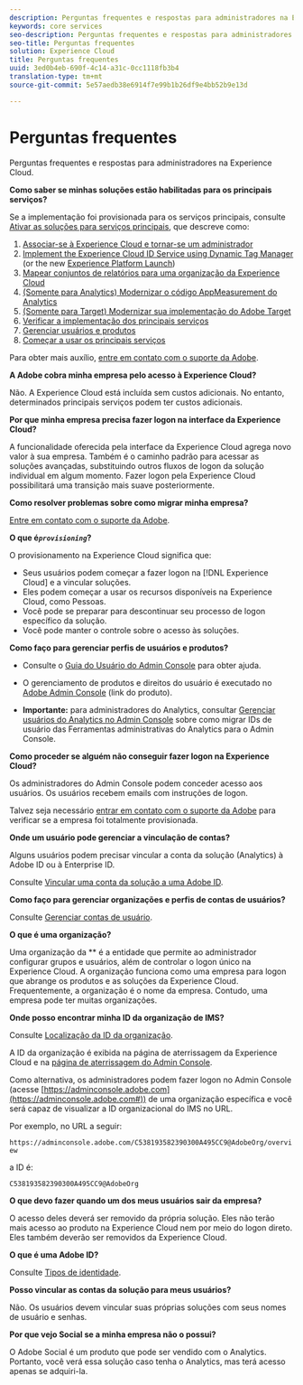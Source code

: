 ```yaml
---
description: Perguntas frequentes e respostas para administradores na Experience Cloud.
keywords: core services
seo-description: Perguntas frequentes e respostas para administradores na Experience Cloud.
seo-title: Perguntas frequentes
solution: Experience Cloud
title: Perguntas frequentes
uuid: 3ed0b4eb-690f-4c14-a31c-0cc1118fb3b4
translation-type: tm+mt
source-git-commit: 5e57aedb38e6914f7e99b1b26df9e4bb52b9e13d

---
```



# Perguntas frequentes

Perguntas frequentes e respostas para administradores na Experience Cloud.

**Como saber se minhas soluções estão habilitadas para os principais serviços?**

Se a implementação foi provisionada para os serviços principais, consulte [Ativar as soluções para serviços principais](../core-services/core-services.md#concept_07ED1D5C64234E77976E6D572E78FB9C), que descreve como:


1. [Associar-se à Experience Cloud e tornar-se um administrador](../core-services/core-services.md#section_2423F0BD3DF642658103310EE5EA6154)
1. [Implement the Experience Cloud ID Service using Dynamic Tag Manager](../core-services/core-services.md#section_3C9F6DF37C654D939625BB4D485E4354) (or the new [Experience Platform Launch](https://docs.adobe.com/content/help/en/launch/using/intro/get-started/quick-start.html))
1. [Mapear conjuntos de relatórios para uma organização da Experience Cloud](../core-services/core-services.md#concept_apg_zq2_rw)
1. [(Somente para Analytics) Modernizar o código AppMeasurement do Analytics](../core-services/core-services.md#section_1798D9D0F05C47E29816AC4EEB9A0913)
1. [(Somente para Target) Modernizar sua implementação do Adobe Target](../core-services/core-services.md#section_C2F4493C7A36406DAE2266B429A4BD24)
1. [Verificar a implementação dos principais serviços](../core-services/core-services.md#section_E641782A0F4F44AF8C9C91216BE330D5)
1. [Gerenciar usuários e produtos](../core-services/core-services.md#section_B6E95F4E0E12483CB9DA99CBC0C5A4AF)
1. [Começar a usar os principais serviços](../core-services/core-services.md#section_960C06093623462E8EA247B3E97274A1)




Para obter mais auxílio, [entre em contato com o suporte da Adobe](https://helpx.adobe.com/marketing-cloud/contact-support.html).

**A Adobe cobra minha empresa pelo acesso à Experience Cloud?**

Não. A Experience Cloud está incluída sem custos adicionais. No entanto, determinados principais serviços podem ter custos adicionais.

**Por que minha empresa precisa fazer logon na interface da Experience Cloud?**

A funcionalidade oferecida pela interface da Experience Cloud agrega novo valor à sua empresa. Também é o caminho padrão para acessar as soluções avançadas, substituindo outros fluxos de logon da solução individual em algum momento. Fazer logon pela Experience Cloud possibilitará uma transição mais suave posteriormente.

**Como resolver problemas sobre como migrar minha empresa?**

[Entre em contato com o suporte da Adobe](https://helpx.adobe.com/marketing-cloud/contact-support.html).

**O que é&#x200B;*`provisioning`*?**

O provisionamento na Experience Cloud significa que:

* Seus usuários podem começar a fazer logon na [!DNL Experience Cloud] e a vincular soluções.
* Eles podem começar a usar os recursos disponíveis na Experience Cloud, como Pessoas.
* Você pode se preparar para descontinuar seu processo de logon específico da solução.
* Você pode manter o controle sobre o acesso às soluções.

**Como faço para gerenciar perfis de usuários e produtos?**

* Consulte o [Guia do Usuário do Admin Console](https://helpx.adobe.com/enterprise/administering/user-guide.html) para obter ajuda.

* O gerenciamento de produtos e direitos do usuário é executado no [Adobe Admin Console](https://adminconsole.adobe.com/enterprise) (link do produto).

* **Importante:** para administradores do Analytics, consultar [Gerenciar usuários do Analytics no Admin Console](https://docs.adobe.com/content/help/en/analytics/admin/user-product-management/user-management/migrate-users/c-migration-tool.html) sobre como migrar IDs de usuário das Ferramentas administrativas do Analytics para o Admin Console.

**Como proceder se alguém não conseguir fazer logon na Experience Cloud?**

Os administradores do Admin Console podem conceder acesso aos usuários. Os usuários recebem emails com instruções de logon.

Talvez seja necessário [entrar em contato com o suporte da Adobe](https://helpx.adobe.com/marketing-cloud/contact-support.html) para verificar se a empresa foi totalmente provisionada.

**Onde um usuário pode gerenciar a vinculação de contas?**

Alguns usuários podem precisar vincular a conta da solução (Analytics) à Adobe ID ou à Enterprise ID.

Consulte [Vincular uma conta da solução a uma Adobe ID](../admin-getting-started/organizations.md#task_FD389E78640848919E247AC5E95B8369).

**Como faço para gerenciar organizações e perfis de contas de usuários?**

Consulte [Gerenciar contas de usuário](../admin-getting-started/organizations.md#topic_C31CB834F109465A82ED57FF0563B3F1).

**O que é uma organização?**

Uma organização da ** é a entidade que permite ao administrador configurar grupos e usuários, além de controlar o logon único na Experience Cloud. A organização funciona como uma empresa para logon que abrange os produtos e as soluções da Experience Cloud. Frequentemente, a organização é o nome da empresa. Contudo, uma empresa pode ter muitas organizações.

**Onde posso encontrar minha ID da organização de IMS?**

Consulte [Localização da ID da organização](organizations.md).

A ID da organização é exibida na página de aterrissagem da Experience Cloud e na [página de aterrissagem do Admin Console](https://adminconsole.adobe.com).

Como alternativa, os administradores podem fazer logon no Admin Console (acesse [https://adminconsole.adobe.com](https://adminconsole.adobe.com#)) de uma organização específica e você será capaz de visualizar a ID organizacional do IMS no URL.

Por exemplo, no URL a seguir:

`https://adminconsole.adobe.com/C538193582390300A495CC9@AdobeOrg/overview`

a ID é:

`C538193582390300A495CC9@AdobeOrg`

**O que devo fazer quando um dos meus usuários sair da empresa?**

O acesso deles deverá ser removido da própria solução. Eles não terão mais acesso ao produto na Experience Cloud nem por meio do logon direto. Eles também deverão ser removidos da Experience Cloud.

**O que é uma Adobe ID?**

Consulte [Tipos de identidade](https://helpx.adobe.com/enterprise/help/identity.html).

**Posso vincular as contas da solução para meus usuários?**

Não. Os usuários devem vincular suas próprias soluções com seus nomes de usuário e senhas.

**Por que vejo Social se a minha empresa não o possui?**

O Adobe Social é um produto que pode ser vendido com o Analytics. Portanto, você verá essa solução caso tenha o Analytics, mas terá acesso apenas se adquiri-la.